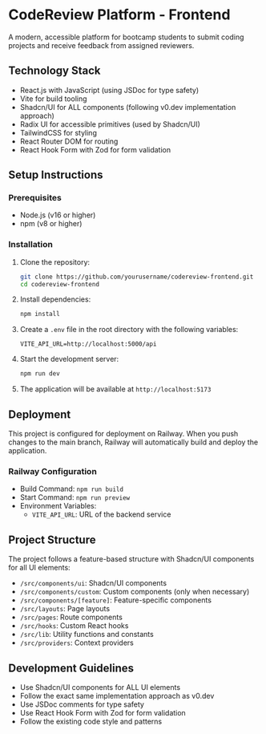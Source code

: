 # CodeReview Platform - Frontend

A modern, accessible platform for bootcamp students to submit coding projects and receive feedback from assigned reviewers.

## Technology Stack

- React.js with JavaScript (using JSDoc for type safety)
- Vite for build tooling
- Shadcn/UI for ALL components (following v0.dev implementation approach)
- Radix UI for accessible primitives (used by Shadcn/UI)
- TailwindCSS for styling
- React Router DOM for routing
- React Hook Form with Zod for form validation

## Setup Instructions

### Prerequisites

- Node.js (v16 or higher)
- npm (v8 or higher)

### Installation

1. Clone the repository:

   ```bash
   git clone https://github.com/yourusername/codereview-frontend.git
   cd codereview-frontend
   ```

2. Install dependencies:

   ```bash
   npm install
   ```

3. Create a `.env` file in the root directory with the following variables:

   ```
   VITE_API_URL=http://localhost:5000/api
   ```

4. Start the development server:

   ```bash
   npm run dev
   ```

5. The application will be available at `http://localhost:5173`

## Deployment

This project is configured for deployment on Railway. When you push changes to the main branch, Railway will automatically build and deploy the application.

### Railway Configuration

- Build Command: `npm run build`
- Start Command: `npm run preview`
- Environment Variables:
  - `VITE_API_URL`: URL of the backend service

## Project Structure

The project follows a feature-based structure with Shadcn/UI components for all UI elements:

- `/src/components/ui`: Shadcn/UI components
- `/src/components/custom`: Custom components (only when necessary)
- `/src/components/[feature]`: Feature-specific components
- `/src/layouts`: Page layouts
- `/src/pages`: Route components
- `/src/hooks`: Custom React hooks
- `/src/lib`: Utility functions and constants
- `/src/providers`: Context providers

## Development Guidelines

- Use Shadcn/UI components for ALL UI elements
- Follow the exact same implementation approach as v0.dev
- Use JSDoc comments for type safety
- Use React Hook Form with Zod for form validation
- Follow the existing code style and patterns

